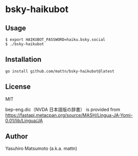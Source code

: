# bsky-haikubot

## Usage

```
$ export HAIKUBOT_PASSWORD=haiku.bsky.social
$ ./bsky-haikubot
```

## Installation

```
go install github.com/mattn/bsky-haikubot@latest
```

## License

MIT

bep-eng.dic（NVDA 日本語版の辞書） is provided from https://fastapi.metacpan.org/source/MASH/Lingua-JA-Yomi-0.01/lib/Lingua/JA

## Author

Yasuhiro Matsumoto (a.k.a. mattn)
